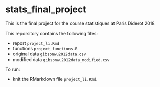 # stats_final_project

This is the final project for the course statistiques at Paris Diderot 2018

This reporsitory contains the following files:
- report `project_li.Rmd`
- functions `project_functions.R`
- original data `gibsonwu2012data.csv`
- modified data `gibsonwu2012data_modified.csv`

To run:

- knit the RMarkdown file `project_li.Rmd`.
